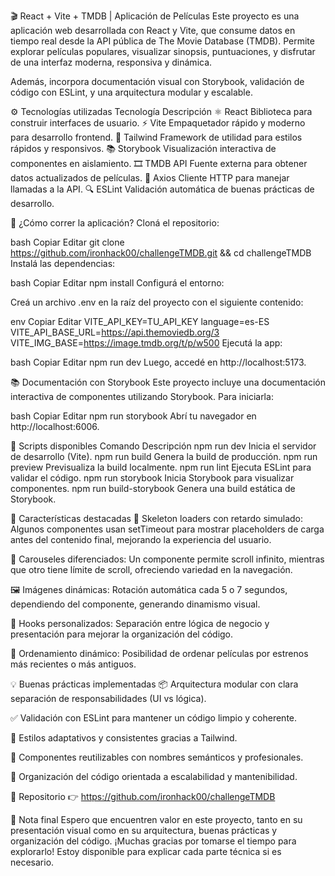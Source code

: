 🎬 React + Vite + TMDB | Aplicación de Películas
Este proyecto es una aplicación web desarrollada con React y Vite, que consume datos en tiempo real desde la API pública de The Movie Database (TMDB).
Permite explorar películas populares, visualizar sinopsis, puntuaciones, y disfrutar de una interfaz moderna, responsiva y dinámica.

Además, incorpora documentación visual con Storybook, validación de código con ESLint, y una arquitectura modular y escalable.

⚙️ Tecnologías utilizadas
Tecnología Descripción
⚛ React Biblioteca para construir interfaces de usuario.
⚡ Vite Empaquetador rápido y moderno para desarrollo frontend.
🎨 Tailwind Framework de utilidad para estilos rápidos y responsivos.
📚 Storybook Visualización interactiva de componentes en aislamiento.
🎞 TMDB API Fuente externa para obtener datos actualizados de películas.
📡 Axios Cliente HTTP para manejar llamadas a la API.
🔍 ESLint Validación automática de buenas prácticas de desarrollo.

🚀 ¿Cómo correr la aplicación?
Cloná el repositorio:

bash
Copiar
Editar
git clone https://github.com/ironhack00/challengeTMDB.git && cd challengeTMDB
Instalá las dependencias:

bash
Copiar
Editar
npm install
Configurá el entorno:

Creá un archivo .env en la raíz del proyecto con el siguiente contenido:

env
Copiar
Editar
VITE_API_KEY=TU_API_KEY
language=es-ES
VITE_API_BASE_URL=https://api.themoviedb.org/3
VITE_IMG_BASE=https://image.tmdb.org/t/p/w500
Ejecutá la app:

bash
Copiar
Editar
npm run dev
Luego, accedé en http://localhost:5173.

📚 Documentación con Storybook
Este proyecto incluye una documentación interactiva de componentes utilizando Storybook.
Para iniciarla:

bash
Copiar
Editar
npm run storybook
Abrí tu navegador en http://localhost:6006.

📜 Scripts disponibles
Comando Descripción
npm run dev Inicia el servidor de desarrollo (Vite).
npm run build Genera la build de producción.
npm run preview Previsualiza la build localmente.
npm run lint Ejecuta ESLint para validar el código.
npm run storybook Inicia Storybook para visualizar componentes.
npm run build-storybook Genera una build estática de Storybook.

🌟 Características destacadas
🦴 Skeleton loaders con retardo simulado:
Algunos componentes usan setTimeout para mostrar placeholders de carga antes del contenido final, mejorando la experiencia del usuario.

🎠 Carouseles diferenciados:
Un componente permite scroll infinito, mientras que otro tiene límite de scroll, ofreciendo variedad en la navegación.

🖼️ Imágenes dinámicas:
Rotación automática cada 5 o 7 segundos, dependiendo del componente, generando dinamismo visual.

🧠 Hooks personalizados:
Separación entre lógica de negocio y presentación para mejorar la organización del código.

🔀 Ordenamiento dinámico:
Posibilidad de ordenar películas por estrenos más recientes o más antiguos.

💡 Buenas prácticas implementadas
📦 Arquitectura modular con clara separación de responsabilidades (UI vs lógica).

✅ Validación con ESLint para mantener un código limpio y coherente.

💅 Estilos adaptativos y consistentes gracias a Tailwind.

🧩 Componentes reutilizables con nombres semánticos y profesionales.

📁 Organización del código orientada a escalabilidad y mantenibilidad.

📎 Repositorio
👉 https://github.com/ironhack00/challengeTMDB

🙌 Nota final
Espero que encuentren valor en este proyecto, tanto en su presentación visual como en su arquitectura, buenas prácticas y organización del código.
¡Muchas gracias por tomarse el tiempo para explorarlo! Estoy disponible para explicar cada parte técnica si es necesario.
